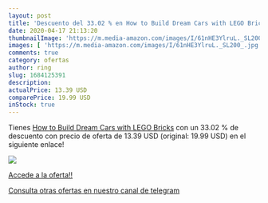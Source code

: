 ```yaml
---
layout: post
title: 'Descuento del 33.02 % en How to Build Dream Cars with LEGO Bricks'
date: 2020-04-17 21:13:20
thumbnailImage: 'https://m.media-amazon.com/images/I/61nHE3YlruL._SL200_.jpg'
images: [ 'https://m.media-amazon.com/images/I/61nHE3YlruL._SL200_.jpg' ]
comments: true
category: ofertas
author: ring
slug: 1684125391
description:
actualPrice: 13.39 USD
comparePrice: 19.99 USD
inStock: true
---
```


Tienes [How to Build Dream Cars with LEGO Bricks](https://www.amazon.com/dp/1684125391/?tag=redken08-20) con un 33.02 % de descuento con precio de oferta de 13.39 USD (original: 19.99 USD) en el siguiente enlace!

[![](https://m.media-amazon.com/images/I/61nHE3YlruL._SL200_.jpg)](https://www.amazon.com/dp/1684125391/?tag=redken08-20)

[Accede a la oferta!!](https://www.amazon.com/dp/1684125391/?tag=redken08-20)

[Consulta otras ofertas en nuestro canal de telegram](https://t.me/s/ofertas25)
